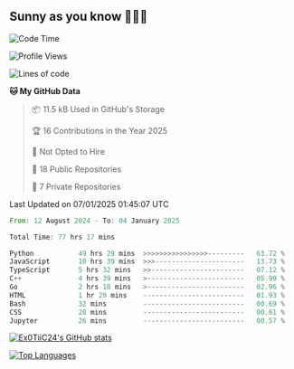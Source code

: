 ## Sunny as you know 🫨🫨👋

<!--START_SECTION:waka-->
![Code Time](http://img.shields.io/badge/Code%20Time-88%20hrs%2044%20mins-blue)

![Profile Views](http://img.shields.io/badge/Profile%20Views-3-blue)

![Lines of code](https://img.shields.io/badge/From%20Hello%20World%20I%27ve%20Written-206.8%20thousand%20lines%20of%20code-blue)

**🐱 My GitHub Data** 

> 📦 11.5 kB Used in GitHub's Storage 
 > 
> 🏆 16 Contributions in the Year 2025
 > 
> 🚫 Not Opted to Hire
 > 
> 📜 18 Public Repositories 
 > 
> 🔑 7 Private Repositories 
 > 

 Last Updated on 07/01/2025 01:45:07 UTC
<!--END_SECTION:waka-->

<!--START_SECTION:code-->

```rust
From: 12 August 2024 - To: 04 January 2025

Total Time: 77 hrs 17 mins

Python           49 hrs 29 mins  >>>>>>>>>>>>>>>>---------   63.72 %
JavaScript       10 hrs 39 mins  >>>----------------------   13.73 %
TypeScript       5 hrs 32 mins   >>-----------------------   07.12 %
C++              4 hrs 39 mins   >------------------------   05.99 %
Go               2 hrs 18 mins   >------------------------   02.96 %
HTML             1 hr 29 mins    -------------------------   01.93 %
Bash             32 mins         -------------------------   00.69 %
CSS              28 mins         -------------------------   00.61 %
Jupyter          26 mins         -------------------------   00.57 %
```

<!--END_SECTION:code-->
<a href="http://www.github.com/Ex0TiiC24"><img src="https://github-readme-stats.vercel.app/api?username=Ex0TiiC24&show_icons=true&hide=&count_private=true&title_color=0891b2&text_color=ffffff&icon_color=0891b2&bg_color=1c1917&hide_border=true&show_icons=true" alt="Ex0TiiC24's GitHub stats" /></a>

<a href="https://github.com/Ex0TiiC24" align="left"><img src="https://github-readme-stats.vercel.app/api/top-langs/?username=Ex0TiiC24&langs_count=10&title_color=0891b2&text_color=ffffff&icon_color=0891b2&bg_color=1c1917&hide_border=true&locale=en&custom_title=Top%20%Languages" alt="Top Languages" /></a>

